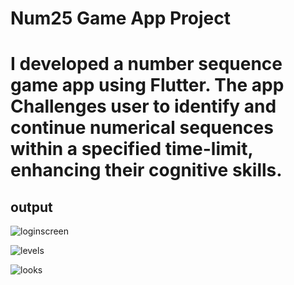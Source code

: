 # Num25 Game App Project
# I developed a number sequence game app using Flutter. The app Challenges user to identify and continue numerical sequences within a specified time-limit, enhancing their cognitive skills.

## output


![loginscreen](https://github.com/kshrivastav360/Num25-Game-App/assets/145746248/f0125cfd-de6f-4208-aa7e-763edb796a11)

![levels](https://github.com/kshrivastav360/Num25-Game-App/assets/145746248/afe6fe2c-eeac-4704-b190-abb829422dcc)

![looks](https://github.com/kshrivastav360/Num25-Game-App/assets/145746248/ad84b7c0-78eb-4191-942c-ae807ab110d1)

